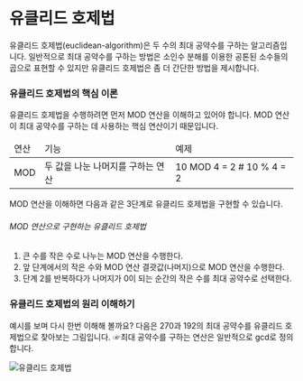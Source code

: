 # 유클리드 호제법
유클리드 호제법(euclidean-algorithm)은 두 수의 최대 공약수를 구하는 알고리즘입니다. 
일반적으로 최대 공약수를 구하는 방법은 소인수 분해를 이용한 공톤된 소수들의 곱으로 
표현할 수 있지만 유클리드 호제법은 좀 더 간단한 방법을 제시합니다.

### 유클리드 호제법의 핵심 이론
유클리드 호제법을 수행하려면 먼저 MOD 연산을 이해하고 있어야 합니다. MOD 연산이 
최대 공약수를 구하는 데 사용하는 핵심 연산이기 때문입니다.

<table>
<thead><tr>
<td>연산</td>
<td>기능</td>
<td>예제</td>
</tr></thead>
<tbody>
<tr>
<td>MOD</td>
<td>두 값을 나눈 나머지를 구하는 연산</td>
<td>10 MOD 4 = 2 # 10 % 4 = 2</td>
</tr>
</tbody>
</table>

MOD 연산을 이해하면 다음과 같은 3단계로 유클리드 호제법을 구현할 수 있습니다.

###### MOD 연산으로 구현하는 유클리드 호제법
1. 큰 수를 작은 수로 나누는 MOD 연산을 수행한다.
2. 앞 단계에서의 작은 수와 MOD 연산 결괏값(나머지)으로 MOD 연산을 수행한다.
3. 단계 2를 반복하다가 나머지가 0이 되는 순간의 작은 수를 최대 공약수로 선택한다.

### 유클리드 호제법의 원리 이해하기
예시를 보며 다시 한번 이해해 볼까요? 다음은 270과 192의 최대 공약수를 유클리드 호제법으로 찾아보는 그림입니다.
☞최대 공약수를 구하는 연산은 일반적으로 gcd로 정의합니다.

![유클리드 호제법](https://github.com/leesulgi66/Algorithm/assets/107823688/093e8132-7681-45f9-9f66-9a14f45ab40f)
